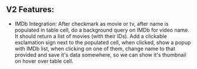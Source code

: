 V2 Features:
-------------------------------------------------
- IMDb Integration: After checkmark as movie or tv, after name is populated in table cell, do a background query on IMDb for video name. It should return a list of movies (with their IDs). Add a clickable exclamation sign next to the populated cell, when clicked, show a popup with IMDb list, when clicking on one of them, change name to that provided and save it's data somewhere, so we can show it's thumbnail on hover over table cell.